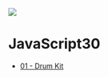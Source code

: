 ![](https://javascript30.com/images/JS3-social-share.png)

# JavaScript30

* [01 - Drum Kit](https://renatodelpupo.github.io/js30/01%20-%20JavaScript%20Drum%20Kit/)
